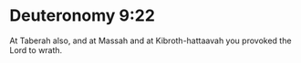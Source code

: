# Deuteronomy 9:22

At Taberah also, and at Massah and at Kibroth-hattaavah you provoked the Lord to wrath.
